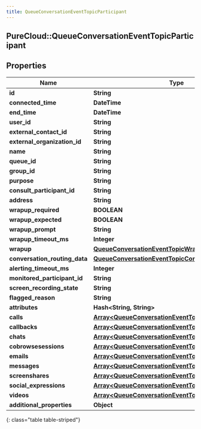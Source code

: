 ```yaml
---
title: QueueConversationEventTopicParticipant
---
```

## PureCloud::QueueConversationEventTopicParticipant

## Properties

|Name | Type | Description | Notes|
|------------ | ------------- | ------------- | -------------|
| **id** | **String** |  | [optional] |
| **connected_time** | **DateTime** |  | [optional] |
| **end_time** | **DateTime** |  | [optional] |
| **user_id** | **String** |  | [optional] |
| **external_contact_id** | **String** |  | [optional] |
| **external_organization_id** | **String** |  | [optional] |
| **name** | **String** |  | [optional] |
| **queue_id** | **String** |  | [optional] |
| **group_id** | **String** |  | [optional] |
| **purpose** | **String** |  | [optional] |
| **consult_participant_id** | **String** |  | [optional] |
| **address** | **String** |  | [optional] |
| **wrapup_required** | **BOOLEAN** |  | [optional] |
| **wrapup_expected** | **BOOLEAN** |  | [optional] |
| **wrapup_prompt** | **String** |  | [optional] |
| **wrapup_timeout_ms** | **Integer** |  | [optional] |
| **wrapup** | [**QueueConversationEventTopicWrapup**](QueueConversationEventTopicWrapup.html) |  | [optional] |
| **conversation_routing_data** | [**QueueConversationEventTopicConversationRoutingData**](QueueConversationEventTopicConversationRoutingData.html) |  | [optional] |
| **alerting_timeout_ms** | **Integer** |  | [optional] |
| **monitored_participant_id** | **String** |  | [optional] |
| **screen_recording_state** | **String** |  | [optional] |
| **flagged_reason** | **String** |  | [optional] |
| **attributes** | **Hash&lt;String, String&gt;** |  | [optional] |
| **calls** | [**Array&lt;QueueConversationEventTopicCall&gt;**](QueueConversationEventTopicCall.html) |  | [optional] |
| **callbacks** | [**Array&lt;QueueConversationEventTopicCallback&gt;**](QueueConversationEventTopicCallback.html) |  | [optional] |
| **chats** | [**Array&lt;QueueConversationEventTopicChat&gt;**](QueueConversationEventTopicChat.html) |  | [optional] |
| **cobrowsesessions** | [**Array&lt;QueueConversationEventTopicCobrowse&gt;**](QueueConversationEventTopicCobrowse.html) |  | [optional] |
| **emails** | [**Array&lt;QueueConversationEventTopicEmail&gt;**](QueueConversationEventTopicEmail.html) |  | [optional] |
| **messages** | [**Array&lt;QueueConversationEventTopicMessage&gt;**](QueueConversationEventTopicMessage.html) |  | [optional] |
| **screenshares** | [**Array&lt;QueueConversationEventTopicScreenshare&gt;**](QueueConversationEventTopicScreenshare.html) |  | [optional] |
| **social_expressions** | [**Array&lt;QueueConversationEventTopicSocialExpression&gt;**](QueueConversationEventTopicSocialExpression.html) |  | [optional] |
| **videos** | [**Array&lt;QueueConversationEventTopicVideo&gt;**](QueueConversationEventTopicVideo.html) |  | [optional] |
| **additional_properties** | **Object** |  | [optional] |
{: class="table table-striped"}


